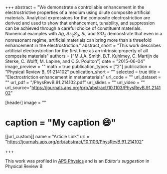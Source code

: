 +++
abstract = "We demonstrate a controllable enhancement in the electrostrictive properties of a medium using dilute composite artificial materials. Analytical expressions for the composite electrostriction are derived and used to show that enhancement, tunability, and suppression can be achieved through a careful choice of constituent materials. Numerical examples with $Ag$, $As_2S_3$, $Si$, and $SiO_2$ demonstrate that even in a nonresonant regime, artificial materials can bring more than a threefold enhancement in the electrostriction."
abstract_short = "This work describes artificial electrostriction for the first time as an intrinsic property of all composite materials"
authors = ["M.J.A. Smith, B.T. Kuhlmey, C. Martijn de Sterke, C. Wolff, M. Lapine, and C.G. Poulton"]
date = "2015-06-04"
image_preview = ""
math = true
publication_types = ["2"]
publication = "Physical Review B, 91:214102"
publication_short = ""
selected = true
title = "Electrostriction enhancement in metamaterials"
url_code = ""
url_dataset = ""
url_pdf = "/PhysRevB.91.214102.pdf"
url_slides = ""
url_video = ""
url_source="https://journals.aps.org/prb/abstract/10.1103/PhysRevB.91.214102"

[header]
image = ""
# caption = "My caption :smile:"


[[url_custom]]
name = "Article Link"
url = "https://journals.aps.org/prb/abstract/10.1103/PhysRevB.91.214102"

+++

This work was profiled in [APS Physics](https://physics.aps.org/synopsis-for/10.1103/PhysRevB.91.214102) and is an *Editor's suggestion* in Physical Review B
